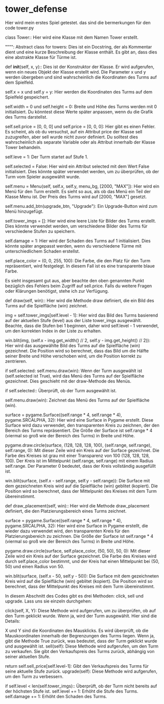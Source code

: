 # tower_defense
Hier wird mein erstes Spiel getestet.
das sind die bermerkungen für den code tower.py

class Tower:: Hier wird eine Klasse mit dem Namen Tower erstellt.

"""": Abstract class for towers: Dies ist ein Docstring, der als Kommentar dient und eine kurze Beschreibung der Klasse enthält. Es gibt an, dass dies eine abstrakte Klasse für Türme ist.

def __init__(self, x, y):: Dies ist der Konstruktor der Klasse. Er wird aufgerufen, wenn ein neues Objekt der Klasse erstellt wird. Die Parameter x und y werden übergeben und sind wahrscheinlich die Koordinaten des Turms auf dem Spielfeld.

self.x = x und self.y = y: Hier werden die Koordinaten des Turms auf dem Spielfeld gespeichert.

self.width = 0 und self.height = 0: Breite und Höhe des Turms werden mit 0 initialisiert. Du könntest diese Werte später anpassen, wenn du die Grafik des Turms darstellst.

self.sell.price = [0, 0, 0] und self.price = [0, 0, 0]: Hier gibt es einen Fehler. Es scheint, als ob du versuchst, auf ein Attribut price der Klasse sell zuzugreifen, aber sell wurde nicht zuvor definiert. Du solltest dies wahrscheinlich als separate Variable oder als Attribut innerhalb der Klasse Tower behandeln.

self.leve = 1: Der Turm startet auf Stufe 1.

self.selected = False: Hier wird ein Attribut selected mit dem Wert False initialisiert. Dies könnte später verwendet werden, um zu überprüfen, ob der Turm vom Spieler ausgewählt wurde.

self.menu = Menu(self, self.x, self.y, menu_bg, [2000, "MAX"]): Hier wird ein Menü für den Turm erstellt. Es sieht so aus, als ob das Menü ein Teil der Klasse Menu ist. Der Preis des Turms wird auf [2000, "MAX"] gesetzt.

self.menu.add_btn(upgrade_btn, "Upgrade"): Ein Upgrade-Button wird zum Menü hinzugefügt.

self.tower_imgs = []: Hier wird eine leere Liste für Bilder des Turms erstellt. Dies könnte verwendet werden, um verschiedene Bilder des Turms für verschiedene Stufen zu speichern.

self.damage = 1: Hier wird der Schaden des Turms auf 1 initialisiert. Dies könnte später angepasst werden, wenn du verschiedene Türme mit unterschiedlichem Schaden erstellst.

self.place_color = (0, 0, 255, 100): Die Farbe, die den Platz für den Turm repräsentiert, wird festgelegt. In diesem Fall ist es eine transparente blaue Farbe.

Es sieht insgesamt gut aus, aber beachte den oben genannten Punkt bezüglich des Fehlers beim Zugriff auf sell.price. Falls du weitere Fragen oder Klärungen benötigst, stehe ich zur Verfügung.


def draw(self, win):: Hier wird die Methode draw definiert, die ein Bild des Turms auf die Spielfläche (win) zeichnet.

img = self.tower_imgs[self.level - 1]: Hier wird das Bild des Turms basierend auf der aktuellen Stufe (level) aus der Liste tower_imgs ausgewählt. Beachte, dass die Stufen bei 1 beginnen, daher wird self.level - 1 verwendet, um den korrekten Index in der Liste zu erhalten.

win.blit(img, (self.x - img.get_width() // 2, self.y - img.get_height() // 2)): Hier wird das ausgewählte Bild des Turms auf die Spielfläche (win) gezeichnet. Die Position wird so berechnet, dass das Bild um die Hälfte seiner Breite und Höhe verschoben wird, um die Position korrekt zu zentrieren.

if self.selected: self.menu.draw(win): Wenn der Turm ausgewählt ist (self.selected ist True), wird das Menü des Turms auf der Spielfläche gezeichnet. Dies geschieht mit der draw-Methode des Menüs.

if self.selected:: Überprüft, ob der Turm ausgewählt ist.

self.menu.draw(win): Zeichnet das Menü des Turms auf der Spielfläche (win).

surface = pygame.Surface((self.range * 4, self.range * 4), pygame.SRCALPHA, 32): Hier wird eine Surface in Pygame erstellt. Diese Surface wird dazu verwendet, den transparenten Kreis zu zeichnen, der den Bereich des Turms repräsentiert. Die Größe der Surface ist self.range * 4 (viermal so groß wie der Bereich des Turms) in Breite und Höhe.

pygame.draw.circle(surface, (128, 128, 128, 100), (self.range, self.range), self.range, 0): Mit dieser Zeile wird ein Kreis auf der Surface gezeichnet. Die Farbe des Kreises ist grau mit einer Transparenz von 100 (128, 128, 128, 100). Der Kreis ist im Mittelpunkt (self.range, self.range) mit einem Radius self.range. Der Parameter 0 bedeutet, dass der Kreis vollständig ausgefüllt ist.

win.blit(surface, (self.x - self.range, self.y - self.range)): Die Surface mit dem gezeichneten Kreis wird auf die Spielfläche (win) geblitet (kopiert). Die Position wird so berechnet, dass der Mittelpunkt des Kreises mit dem Turm übereinstimmt.

def draw_placement(self, win):: Hier wird die Methode draw_placement definiert, die den Platzierungsbereich eines Turms zeichnet.

surface = pygame.Surface((self.range * 4, self.range * 4), pygame.SRCALPHA, 32): Hier wird eine Surface in Pygame erstellt, die wieder dazu verwendet wird, den transparenten Kreis für den Platzierungsbereich zu zeichnen. Die Größe der Surface ist self.range * 4 (viermal so groß wie der Bereich des Turms) in Breite und Höhe.

pygame.draw.circle(surface, self.place_color, (50, 50), 50, 0): Mit dieser Zeile wird ein Kreis auf der Surface gezeichnet. Die Farbe des Kreises wird durch self.place_color bestimmt, und der Kreis hat einen Mittelpunkt bei (50, 50) und einen Radius von 50.

win.blit(surface, (self.x - 50, self.y - 50)): Die Surface mit dem gezeichneten Kreis wird auf die Spielfläche (win) geblitet (kopiert). Die Position wird so berechnet, dass der Mittelpunkt des Kreises mit dem Turm übereinstimmt.


In diesem Abschnitt des Codes gibt es drei Methoden: click, sell und upgrade. Lass uns sie einzeln durchgehen:

click(self, X, Y): Diese Methode wird aufgerufen, um zu überprüfen, ob auf den Turm geklickt wurde. Wenn ja, wird der Turm ausgewählt. Hier sind die Details:

X und Y sind die Koordinaten des Mausklicks.
Es wird überprüft, ob die Mauskoordinaten innerhalb der Begrenzungen des Turms liegen. Wenn ja, gibt die Methode True zurück, was bedeutet, dass der Turm geklickt wurde und ausgewählt ist.
sell(self): Diese Methode wird aufgerufen, um den Turm zu verkaufen. Sie gibt den Verkaufspreis des Turms zurück, abhängig von seiner aktuellen Stufe.

return self.sell_price[self.level-1]: Gibt den Verkaufspreis des Turms für seine aktuelle Stufe zurück.
upgrade(self): Diese Methode wird aufgerufen, um den Turm zu verbessern.

if self.level < len(self.tower_imgs):: Überprüft, ob der Turm nicht bereits auf der höchsten Stufe ist.
self.level += 1: Erhöht die Stufe des Turms.
self.damage += 1: Erhöht den Schaden des Turms.
